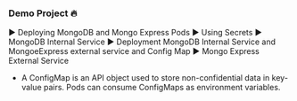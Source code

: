 ### Demo Project 🔥

►  Deploying MongoDB and Mongo Express Pods
►  Using Secrets
►  MongoDB Internal Service
►  Deployment MongoDB Internal Service and MongoeExpress external service and Config Map
►  Mongo Express External Service


- A ConfigMap is an API object used to store non-confidential data in key-value pairs. Pods can consume ConfigMaps as environment variables.